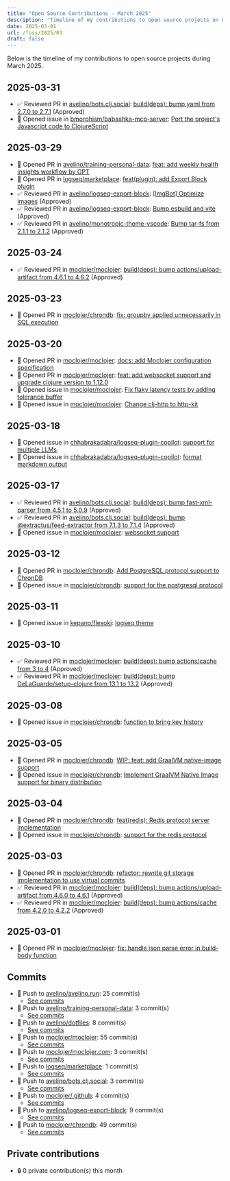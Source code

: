 ```yaml
---
title: "Open Source Contributions - March 2025"
description: "Timeline of my contributions to open source projects on GitHub during March 2025."
date: 2025-03-01
url: /foss/2025/03
draft: false
---
```


Below is the timeline of my contributions to open source projects during March 2025.

## 2025-03-31

- ✅ Reviewed PR in [avelino/bots.clj.social](https://github.com/avelino/bots.clj.social): [build(deps): bump yaml from 2.7.0 to 2.7.1](https://github.com/avelino/bots.clj.social/pull/162#pullrequestreview-2728496242) (Approved)
- 🐛 Opened issue in [bmorphism/babashka-mcp-server](https://github.com/bmorphism/babashka-mcp-server): [Port the project's Javascript code to ClojureScript](https://github.com/bmorphism/babashka-mcp-server/issues/2)

## 2025-03-29

- 🔀 Opened PR in [avelino/training-personal-data](https://github.com/avelino/training-personal-data): [feat: add weekly health insights workflow by GPT](https://github.com/avelino/training-personal-data/pull/7)
- 🔀 Opened PR in [logseq/marketplace](https://github.com/logseq/marketplace): [feat(plugin): add Export Block plugin](https://github.com/logseq/marketplace/pull/635)
- ✅ Reviewed PR in [avelino/logseq-export-block](https://github.com/avelino/logseq-export-block): [[ImgBot] Optimize images](https://github.com/avelino/logseq-export-block/pull/2#pullrequestreview-2727201270) (Approved)
- ✅ Reviewed PR in [avelino/logseq-export-block](https://github.com/avelino/logseq-export-block): [Bump esbuild and vite](https://github.com/avelino/logseq-export-block/pull/1#pullrequestreview-2727200868) (Approved)
- ✅ Reviewed PR in [avelino/monotropic-theme-vscode](https://github.com/avelino/monotropic-theme-vscode): [Bump tar-fs from 2.1.1 to 2.1.2](https://github.com/avelino/monotropic-theme-vscode/pull/23#pullrequestreview-2727314745) (Approved)

## 2025-03-24

- ✅ Reviewed PR in [moclojer/moclojer](https://github.com/moclojer/moclojer): [build(deps): bump actions/upload-artifact from 4.6.1 to 4.6.2](https://github.com/moclojer/moclojer/pull/323#pullrequestreview-2711408746) (Approved)

## 2025-03-23

- 🔀 Opened PR in [moclojer/chrondb](https://github.com/moclojer/chrondb): [fix: groupby applied unnecessarily in SQL execution](https://github.com/moclojer/chrondb/pull/17)

## 2025-03-20

- 🔀 Opened PR in [moclojer/moclojer](https://github.com/moclojer/moclojer): [docs: add Moclojer configuration specification](https://github.com/moclojer/moclojer/pull/319)
- 🔀 Opened PR in [moclojer/moclojer](https://github.com/moclojer/moclojer): [feat: add websocket support and upgrade clojure version to 1.12.0](https://github.com/moclojer/moclojer/pull/318)
- 🐛 Opened issue in [moclojer/moclojer](https://github.com/moclojer/moclojer): [Fix flaky latency tests by adding tolerance buffer](https://github.com/moclojer/moclojer/issues/321)
- 🐛 Opened issue in [moclojer/moclojer](https://github.com/moclojer/moclojer): [Change clj-http to http-kit](https://github.com/moclojer/moclojer/issues/320)

## 2025-03-18

- 🐛 Opened issue in [chhabrakadabra/logseq-plugin-copilot](https://github.com/chhabrakadabra/logseq-plugin-copilot): [support for multiple LLMs](https://github.com/chhabrakadabra/logseq-plugin-copilot/issues/30)
- 🐛 Opened issue in [chhabrakadabra/logseq-plugin-copilot](https://github.com/chhabrakadabra/logseq-plugin-copilot): [format markdown output](https://github.com/chhabrakadabra/logseq-plugin-copilot/issues/29)

## 2025-03-17

- ✅ Reviewed PR in [avelino/bots.clj.social](https://github.com/avelino/bots.clj.social): [build(deps): bump fast-xml-parser from 4.5.1 to 5.0.9](https://github.com/avelino/bots.clj.social/pull/161#pullrequestreview-2689773559) (Approved)
- ✅ Reviewed PR in [avelino/bots.clj.social](https://github.com/avelino/bots.clj.social): [build(deps): bump @extractus/feed-extractor from 7.1.3 to 7.1.4](https://github.com/avelino/bots.clj.social/pull/158#pullrequestreview-2689771057) (Approved)
- 🐛 Opened issue in [moclojer/moclojer](https://github.com/moclojer/moclojer): [websocket support](https://github.com/moclojer/moclojer/issues/316)

## 2025-03-12

- 🔀 Opened PR in [moclojer/chrondb](https://github.com/moclojer/chrondb): [Add PostgreSQL protocol support to ChronDB](https://github.com/moclojer/chrondb/pull/16)
- 🐛 Opened issue in [moclojer/chrondb](https://github.com/moclojer/chrondb): [support for the postgresql protocol](https://github.com/moclojer/chrondb/issues/15)

## 2025-03-11

- 🐛 Opened issue in [kepano/flexoki](https://github.com/kepano/flexoki): [logseq theme](https://github.com/kepano/flexoki/issues/107)

## 2025-03-10

- ✅ Reviewed PR in [moclojer/moclojer](https://github.com/moclojer/moclojer): [build(deps): bump actions/cache from 3 to 4](https://github.com/moclojer/moclojer/pull/314#pullrequestreview-2671884375) (Approved)
- ✅ Reviewed PR in [moclojer/moclojer](https://github.com/moclojer/moclojer): [build(deps): bump DeLaGuardo/setup-clojure from 13.1 to 13.2](https://github.com/moclojer/moclojer/pull/315#pullrequestreview-2671882894) (Approved)

## 2025-03-08

- 🐛 Opened issue in [moclojer/chrondb](https://github.com/moclojer/chrondb): [function to bring key history](https://github.com/moclojer/chrondb/issues/14)

## 2025-03-05

- 🔀 Opened PR in [moclojer/chrondb](https://github.com/moclojer/chrondb): [WIP: feat: add GraalVM native-image support](https://github.com/moclojer/chrondb/pull/13)
- 🐛 Opened issue in [moclojer/chrondb](https://github.com/moclojer/chrondb): [Implement GraalVM Native Image support for binary distribution](https://github.com/moclojer/chrondb/issues/12)

## 2025-03-04

- 🔀 Opened PR in [moclojer/chrondb](https://github.com/moclojer/chrondb): [feat(redis): Redis protocol server implementation](https://github.com/moclojer/chrondb/pull/11)
- 🐛 Opened issue in [moclojer/chrondb](https://github.com/moclojer/chrondb): [support for the redis protocol](https://github.com/moclojer/chrondb/issues/10)

## 2025-03-03

- 🔀 Opened PR in [moclojer/chrondb](https://github.com/moclojer/chrondb): [refactor: rewrite git storage implementation to use virtual commits](https://github.com/moclojer/chrondb/pull/9)
- ✅ Reviewed PR in [moclojer/moclojer](https://github.com/moclojer/moclojer): [build(deps): bump actions/upload-artifact from 4.6.0 to 4.6.1](https://github.com/moclojer/moclojer/pull/310#pullrequestreview-2654780338) (Approved)
- ✅ Reviewed PR in [moclojer/moclojer](https://github.com/moclojer/moclojer): [build(deps): bump actions/cache from 4.2.0 to 4.2.2](https://github.com/moclojer/moclojer/pull/313#pullrequestreview-2654778466) (Approved)

## 2025-03-01

- 🔀 Opened PR in [moclojer/moclojer](https://github.com/moclojer/moclojer): [fix: handle json parse error in build-body function](https://github.com/moclojer/moclojer/pull/312)

## Commits

- 🔨 Push to [avelino/avelino.run](https://github.com/avelino/avelino.run): 25 commit(s)
  - [See commits](https://github.com/avelino/avelino.run/commits?author=avelino&since=2025-03-01T00:00:00Z&until=2025-03-31T23:59:59Z)
- 🔨 Push to [avelino/training-personal-data](https://github.com/avelino/training-personal-data): 3 commit(s)
  - [See commits](https://github.com/avelino/training-personal-data/commits?author=avelino&since=2025-03-01T00:00:00Z&until=2025-03-31T23:59:59Z)
- 🔨 Push to [avelino/dotfiles](https://github.com/avelino/dotfiles): 8 commit(s)
  - [See commits](https://github.com/avelino/dotfiles/commits?author=avelino&since=2025-03-01T00:00:00Z&until=2025-03-31T23:59:59Z)
- 🔨 Push to [moclojer/moclojer](https://github.com/moclojer/moclojer): 55 commit(s)
  - [See commits](https://github.com/moclojer/moclojer/commits?author=avelino&since=2025-03-01T00:00:00Z&until=2025-03-31T23:59:59Z)
- 🔨 Push to [moclojer/moclojer.com](https://github.com/moclojer/moclojer.com): 3 commit(s)
  - [See commits](https://github.com/moclojer/moclojer.com/commits?author=avelino&since=2025-03-01T00:00:00Z&until=2025-03-31T23:59:59Z)
- 🔨 Push to [logseq/marketplace](https://github.com/logseq/marketplace): 1 commit(s)
  - [See commits](https://github.com/logseq/marketplace/commits?author=avelino&since=2025-03-01T00:00:00Z&until=2025-03-31T23:59:59Z)
- 🔨 Push to [avelino/bots.clj.social](https://github.com/avelino/bots.clj.social): 3 commit(s)
  - [See commits](https://github.com/avelino/bots.clj.social/commits?author=avelino&since=2025-03-01T00:00:00Z&until=2025-03-31T23:59:59Z)
- 🔨 Push to [moclojer/.github](https://github.com/moclojer/.github): 4 commit(s)
  - [See commits](https://github.com/moclojer/.github/commits?author=avelino&since=2025-03-01T00:00:00Z&until=2025-03-31T23:59:59Z)
- 🔨 Push to [avelino/logseq-export-block](https://github.com/avelino/logseq-export-block): 9 commit(s)
  - [See commits](https://github.com/avelino/logseq-export-block/commits?author=avelino&since=2025-03-01T00:00:00Z&until=2025-03-31T23:59:59Z)
- 🔨 Push to [moclojer/chrondb](https://github.com/moclojer/chrondb): 49 commit(s)
  - [See commits](https://github.com/moclojer/chrondb/commits?author=avelino&since=2025-03-01T00:00:00Z&until=2025-03-31T23:59:59Z)

## Private contributions

- 🔒 0 private contribution(s) this month

